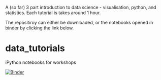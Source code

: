 A (so far) 3 part introduction to data science - visualisation, python, and statistics.  Each tutorial is takes around 1 hour.  

The repositiroy can either be downloaded, or the notebooks opened in binder by clicking the link below.


# data_tutorials
iPython notebooks for workshops

[![Binder](https://mybinder.org/badge_logo.svg)](https://mybinder.org/v2/gh/sfletc/data_tutorials/HEAD)
